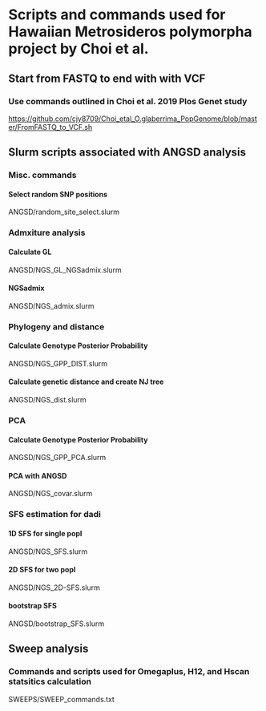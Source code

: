# Scripts and commands used for Hawaiian Metrosideros polymorpha project by Choi et al.

## Start from FASTQ to end with with VCF
### Use commands outlined in Choi et al. 2019 Plos Genet study
https://github.com/cjy8709/Choi_etal_O.glaberrima_PopGenome/blob/master/FromFASTQ_to_VCF.sh

## Slurm scripts associated with ANGSD analysis
### Misc. commands
#### Select random SNP positions
ANGSD/random_site_select.slurm

### Admxiture analysis
#### Calculate GL
ANGSD/NGS_GL_NGSadmix.slurm

#### NGSadmix
ANGSD/NGS_admix.slurm

### Phylogeny and distance
#### Calculate Genotype Posterior Probability
ANGSD/NGS_GPP_DIST.slurm

#### Calculate genetic distance and create NJ tree
ANGSD/NGS_dist.slurm

### PCA
#### Calculate Genotype Posterior Probability
ANGSD/NGS_GPP_PCA.slurm

#### PCA with ANGSD
ANGSD/NGS_covar.slurm

### SFS estimation for dadi
#### 1D SFS for single popl
ANGSD/NGS_SFS.slurm

#### 2D SFS for two popl
ANGSD/NGS_2D-SFS.slurm

#### bootstrap SFS
ANGSD/bootstrap_SFS.slurm


## Sweep analysis
### Commands and scripts used for Omegaplus, H12, and Hscan statsitics calculation 
SWEEPS/SWEEP_commands.txt
